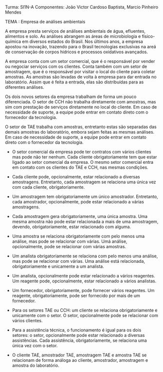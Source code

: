 Turma: SI1N-A
Componentes: João Victor Cardoso Baptista, Marcio Pinheiro Mendes 
  
TEMA : Empresa de análises ambientais

A empresa presta serviços de análises ambientais de água, efluentes, alimentos e solo. As análises abrangem as áreas de microbiologia e físico-química em diversos estados do Brasil. Nos últimos anos, a empresa apostou na inovação, trazendo para o Brasil tecnologias exclusivas na areá de conservação de corpos hidricos e processos oxidativos avançados.

A empresa conta com um setor comercial, que é o responsável por vender ou negociar serviços com os clientes. Conta também com um setor de amostragem, que é o responsável por visitar o local do cliente para coletar amostras. As amostras são levadas de volta à empresa para dar entrada no laboratório. Assim que é feita a entrada, elas são distribuídas para as diferentes análises.

Os dois novos setores da empresa trabalham de forma um pouco diferenciada. O setor de CCH não trabalha diretamente com amostras, mas sim com prestação de serviços diretamente no local do cliente. Em caso de necessidade de suporte, a equipe pode entrar em contato direto com o fornecedor da tecnologia.

O setor de TAE trabalha com amostras, entretanto estas são separadas das demais amostras do laboratório, embora sejam feitas as mesmas análises. Em caso de necessidade de suporte, a equipe pode entrar em contato direto com o fornecedor da tecnologia.

- O setor comercial da empresa pode ter contratos com vários clientes mas pode não ter nenhum. Cada cliente obrigatoriamente tem que estar ligado ao setor comercial da empresa. O mesmo setor comercial entra em contato com os clientes do TAE e CCH, nas mesmas condições.

- Cada cliente pode, opcionalmente, estar relacionado a diversas amostragens. Entretanto, cada amostragem se relaciona uma única vez com cada cliente, obrigatoriamente.

- Um amostragem tem obrigatoriamente um único amostrador. Entretanto, cada amostrador, opcionalmente, pode estar relacionado a várias amostragens.

- Cada amostragem gera obrigatoriamente, uma única amostra. Uma mesma amostra não pode estar relacionada a mais de uma amostragem, devendo, obrigatoriamente, estar relacionado com alguma.

- Uma amostra se relaciona obrigatoriamente com pelo menos uma análise, mas pode se relacionar com várias. Umá análise, opcionalmente, pode se relacionar com várias amostras.

- Um analista obrigatoriamente se relaciona com pelo menos uma análise, mas pode se relacionar com várias. Uma análise está relacionada, obrigatoriamente e unicamente a um analista.

- Um analista, opcionalmente pode estar relacionado a vários reagentes. Um reagente pode, opcionalmente, estar relacionado a vários analistas.

- Um fornecedor, obrigatoriamente, pode fornecer vários reagentes. Um reagente, obrigatoriamente, pode ser fornecido por mais de um fornecedor.

- Para os setores TAE ou CCH: um cliente se relaciona obrigatoriamente e unicamente com o setor. O setor, opcionalmente pode se relacionar com vários clientes.

- Para a assistência técnica, o funcionamento é igual para os dois setores: o setor, opcionalmente pode estar relacionado a diversas assistências. Cada assistência, obrigatoriamente, se relaciona uma única vez com o setor.

- O cliente TAE, amostrador TAE, amostragem TAE e amostra TAE se relacionam de forma análoga ao cliente, amostrador, amostragem e amostra do laboratório.

